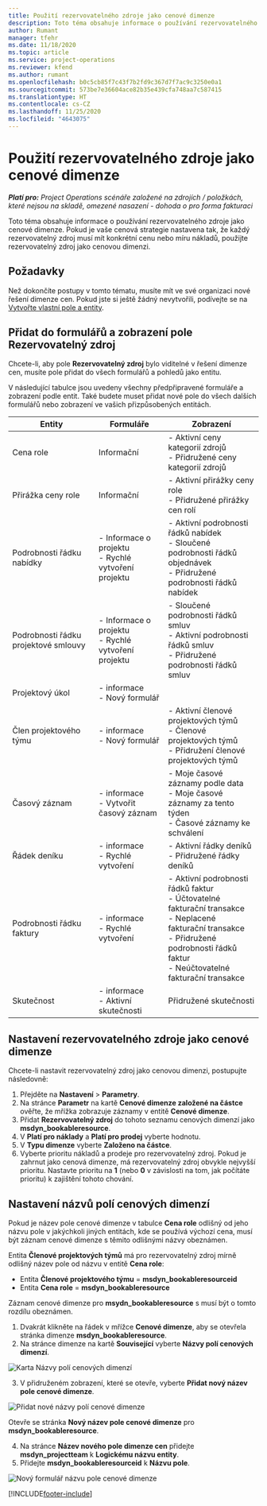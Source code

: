 ```yaml
---
title: Použití rezervovatelného zdroje jako cenové dimenze
description: Toto téma obsahuje informace o používání rezervovatelného zdroje jako cenové dimenze.
author: Rumant
manager: tfehr
ms.date: 11/18/2020
ms.topic: article
ms.service: project-operations
ms.reviewer: kfend
ms.author: rumant
ms.openlocfilehash: b0c5cb85f7c43f7b2fd9c367d7f7ac9c3250e0a1
ms.sourcegitcommit: 573be7e36604ace82b35e439cfa748aa7c587415
ms.translationtype: HT
ms.contentlocale: cs-CZ
ms.lasthandoff: 11/25/2020
ms.locfileid: "4643075"
---
```

# <a name="use-a-bookable-resource-as-a-pricing-dimension"></a>Použití rezervovatelného zdroje jako cenové dimenze

 _**Platí pro:** Project Operations scénáře založené na zdrojích / položkách, které nejsou na skladě, omezené nasazení - dohoda o pro forma fakturaci_ 

Toto téma obsahuje informace o používání rezervovatelného zdroje jako cenové dimenze. Pokud je vaše cenová strategie nastavena tak, že každý rezervovatelný zdroj musí mít konkrétní cenu nebo míru nákladů, použijte rezervovatelný zdroj jako cenovou dimenzi.

## <a name="prerequisites"></a>Požadavky
Než dokončíte postupy v tomto tématu, musíte mít ve své organizaci nové řešení dimenze cen. Pokud jste si ještě žádný nevytvořili, podívejte se na [Vytvořte vlastní pole a entity](../pricing-costing/create-custom-fields-entities-pricing-dimensions.md).

## <a name="add-the-bookable-resource-field-to-forms-and-views"></a>Přidat do formulářů a zobrazení pole Rezervovatelný zdroj
Chcete-li, aby pole **Rezervovatelný zdroj** bylo viditelné v řešení dimenze cen, musíte pole přidat do všech formulářů a pohledů jako entitu.

V následující tabulce jsou uvedeny všechny předpřipravené formuláře a zobrazení podle entit. Také budete muset přidat nové pole do všech dalších formulářů nebo zobrazení ve vašich přizpůsobených entitách.

|   Entity        | Formuláře   |Zobrazení        |
| ------------------------------|---------------------------------|----------------------------------|
|  Cena role| Informační | - Aktivní ceny kategorií zdrojů<br> - Přidružené ceny kategorií zdrojů |
|  Přirážka ceny role| Informační| - Aktivní přirážky ceny role<br>- Přidružené přirážky cen rolí |
|  Podrobnosti řádku nabídky| - Informace o projektu<br>- Rychlé vytvoření projektu| - Aktivní podrobnosti řádků nabídek<br>- Sloučené podrobnosti řádků objednávek<br>- Přidružené podrobnosti řádků nabídek |
|  Podrobnosti řádku projektové smlouvy| - Informace o projektu<br>- Rychlé vytvoření projektu| - Sloučené podrobnosti řádků smluv<br>- Aktivní podrobnosti řádků smluv<br>- Přidružené podrobnosti řádků smluv |
|  Projektový úkol| - informace<br>- Nový formulář| &nbsp; |
|  Člen projektového týmu| - informace<br>- Nový formulář| - Aktivní členové projektových týmů<br>- Členové projektových týmů<br>- Přidružení členové projektových týmů |
|  Časový záznam| - informace<br>- Vytvořit časový záznam| - Moje časové záznamy podle data<br>- Moje časové záznamy za tento týden<br>- Časové záznamy ke schválení|
|  Řádek deníku| - informace<br>- Rychlé vytvoření| - Aktivní řádky deníků<br>- Přidružené řádky deníků |
|  Podrobnosti řádku faktury| - informace<br>- Rychlé vytvoření| - Aktivní podrobnosti řádků faktur<br>- Účtovatelné fakturační transakce<br>- Neplacené fakturační transakce<br>- Přidružené podrobnosti řádků faktur <br>- Neúčtovatelné fakturační transakce|
|  Skutečnost| - informace<br>- Aktivní skutečnosti| Přidružené skutečnosti |

## <a name="set-up-a-bookable-resource-as-a-pricing-dimension"></a>Nastavení rezervovatelného zdroje jako cenové dimenze
Chcete-li nastavit rezervovatelný zdroj jako cenovou dimenzi, postupujte následovně:

1. Přejděte na **Nastavení** > **Parametry**. 
2. Na stránce **Parametr** na kartě **Cenové dimenze založené na částce** ověřte, že mřížka zobrazuje záznamy v entitě **Cenové dimenze**. 
2. Přidat **Rezervovatelný zdroj** do tohoto seznamu cenových dimenzí jako **msdyn_bookableresource**. 
3. V **Platí pro náklady** a **Platí pro prodej** vyberte hodnotu.
4. V **Typu dimenze** vyberte **Založeno na částce**. 
5. Vyberte prioritu nákladů a prodeje pro rezervovatelný zdroj. Pokud je zahrnut jako cenová dimenze, má rezervovatelný zdroj obvykle nejvyšší prioritu. Nastavte prioritu na **1** (nebo **0** v závislosti na tom, jak počítáte prioritu) k zajištění tohoto chování.

## <a name="set-up-pricing-dimension-field-names"></a>Nastavení názvů polí cenových dimenzí

Pokud je název pole cenové dimenze v tabulce **Cena role** odlišný od jeho názvu pole v jakýchkoli jiných entitách, kde se používá výchozí cena, musí být záznam cenové dimenze s těmito odlišnými názvy obeznámen.  

Entita **Členové projektových týmů** má pro rezervovatelný zdroj mírně odlišný název pole od názvu v entitě **Cena role**: 

 - Entita **Členové projektového týmu** = **msdyn_bookableresourceid**
 - Entita **Cena role** = **msdyn_bookableresource**

Záznam cenové dimenze pro **msydn_bookableresource** s musí být o tomto rozdílu obeznámen.

1. Dvakrát klikněte na řádek v mřížce **Cenové dimenze**, aby se otevřela stránka dimenze **msdyn_bookableresource**.
2. Na stránce dimenze na kartě **Související** vyberte **Názvy polí cenových dimenzí**.

  ![Karta Názvy polí cenových dimenzí](media/PD-fieldname.png)

3. V přidruženém zobrazení, které se otevře, vyberte **Přidat nový název pole cenové dimenze**.

  ![Přidat nové názvy polí cenové dimenze](media/Add-NewPD-fieldname.png)

  Otevře se stránka **Nový název pole cenové dimenze** pro **msdyn_bookableresource**. 

4. Na stránce **Název nového pole dimenze cen** přidejte **msdyn_projectteam** k **Logickému názvu entity**.
5. Přidejte **msdyn_bookableresourceid** k **Názvu pole**.

 ![Nový formulář názvu pole cenové dimenze](media/PD-fieldname-Added.png)


[!INCLUDE[footer-include](../includes/footer-banner.md)]